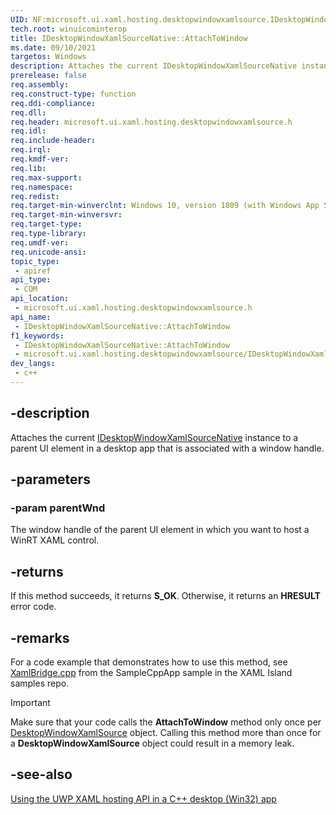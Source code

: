 ```yaml
---
UID: NF:microsoft.ui.xaml.hosting.desktopwindowxamlsource.IDesktopWindowXamlSourceNative.AttachToWindow
tech.root: winuicominterop
title: IDesktopWindowXamlSourceNative::AttachToWindow
ms.date: 09/10/2021
targetos: Windows
description: Attaches the current IDesktopWindowXamlSourceNative instance to a parent UI element in a desktop app that is associated with a window handle.
prerelease: false
req.assembly: 
req.construct-type: function
req.ddi-compliance: 
req.dll: 
req.header: microsoft.ui.xaml.hosting.desktopwindowxamlsource.h
req.idl: 
req.include-header: 
req.irql: 
req.kmdf-ver: 
req.lib: 
req.max-support: 
req.namespace: 
req.redist: 
req.target-min-winverclnt: Windows 10, version 1809 (with Windows App SDK 0.5 or later)
req.target-min-winversvr: 
req.target-type: 
req.type-library: 
req.umdf-ver: 
req.unicode-ansi: 
topic_type:
 - apiref
api_type:
 - COM
api_location:
 - microsoft.ui.xaml.hosting.desktopwindowxamlsource.h
api_name:
 - IDesktopWindowXamlSourceNative::AttachToWindow
f1_keywords:
 - IDesktopWindowXamlSourceNative::AttachToWindow
 - microsoft.ui.xaml.hosting.desktopwindowxamlsource/IDesktopWindowXamlSourceNative::AttachToWindow
dev_langs:
 - c++
---
```


## -description

Attaches the current [IDesktopWindowXamlSourceNative](nn-microsoft-ui-xaml-hosting-desktopwindowxamlsource-idesktopwindowxamlsourcenative.md) instance to a parent UI element in a desktop app that is associated with a window handle.

## -parameters

### -param parentWnd

The window handle of the parent UI element in which you want to host a WinRT XAML control.

## -returns

If this method succeeds, it returns **S_OK**. Otherwise, it returns an **HRESULT** error code.

## -remarks

For a code example that demonstrates how to use this method, see [XamlBridge.cpp](https://github.com/microsoft/Xaml-Islands-Samples/blob/master/Samples/Win32/SampleCppApp/XamlBridge.cpp) from the SampleCppApp sample in the XAML Island samples repo.

> [!IMPORTANT]
> Make sure that your code calls the **AttachToWindow** method only once per [DesktopWindowXamlSource](nn-microsoft-ui-xaml-hosting-desktopwindowxamlsource-idesktopwindowxamlsourcenative.md) object. Calling this method more than once for a **DesktopWindowXamlSource** object could result in a memory leak.

## -see-also

[Using the UWP XAML hosting API in a C++ desktop (Win32) app](/windows/apps/desktop/modernize/using-the-xaml-hosting-api)
